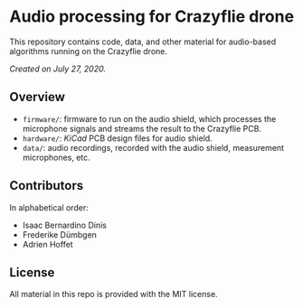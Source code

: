 # Audio processing for Crazyflie drone

This repository contains code, data, and other material for audio-based algorithms running on the Crazyflie drone. 

*Created on July 27, 2020.*

## Overview

- `firmware/`: firmware to run on the audio shield, which processes the microphone signals and streams the result to the Crazyflie PCB. 
- `hardware/`: *KiCad* PCB design files for audio shield.
- `data/`: audio recordings, recorded with the audio shield, measurement microphones, etc.

## Contributors 

In alphabetical order:

- Isaac Bernardino Dinis 
- Frederike Dümbgen
- Adrien Hoffet

## License

All material in this repo is provided with the MIT license.
